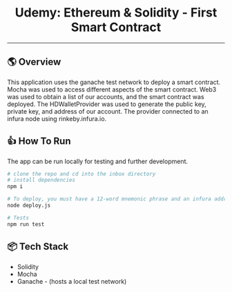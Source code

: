 <h1 align='center'>Udemy: Ethereum & Solidity - First Smart Contract</h1>

****

## 🌎 Overview
This application uses the ganache test network to deploy a smart contract. Mocha was used to access different aspects of the smart contract. Web3 was used to obtain a list of our accounts, and the smart contract was deployed. The HDWalletProvider was used to generate the public key, private key, and address of our account. The provider connected to an infura node using rinkeby.infura.io. 

## 👍 How To Run
The app can be run locally for testing and further development.
```bash
# clone the repo and cd into the inbox directory
# install dependencies
npm i

# To deploy, you must have a 12-word mnemonic phrase and an infura address, and these are passed in to the HDWalletProvider
node deploy.js

# Tests
npm run test

```
## 📦 Tech Stack 
* Solidity
* Mocha
* Ganache - (hosts a local test network) 
